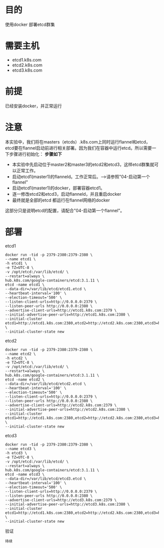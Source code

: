 # 目的 #
使用docker 部署etcd群集
# 需要主机 #
* etcd1.k8s.com
* etcd2.k8s.com
* etcd3.k8s.com
# 前提 #
已经安装docker，并正常运行
# 注意 #
本实验中，我们将在masters（etcds）.k8s.com上同时运行flannel和etcd，etcd要在flannel启动前进行相关部署。因为我们在容器中运行etcd。所以需要一下步骤进行初始化：
**步骤如下**
* 本实验中先启动位于master2和master3的etcd2和etcd3，这样etcd群集就可以正常工作。
* 启动etcd1(master1)的flanneld。工作正常后。——>请参照"04-启动第一个flannel"
* 启动etcd1(master1)的docker，部署容器etcd1。
* 逐一修改etcd2和etcd3，启动flanneld，并且重启docker
* 最终就是全部的etcd 都运行在flannel网络的docker

这部分只是说明etcd的配置，请配合"04-启动第一个flannel"。

# 部署 #
etcd1
```
docker run -tid -p 2379-2380:2379-2380 \
--name etcd1 \
-h etcd1 \
-e TZ=UTC-8 \
-v /opt/etcd:/var/lib/etcd/ \
--restart=always \
hub.k8s.com/google-containers/etcd:3.1.11 \
etcd -name etcd1 \
--data-dir=/var/lib/etcd/etcd1.etcd \
--heartbeat-interval='100' \
--election-timeout='500' \
--listen-client-urls=http://0.0.0.0:2379 \
--listen-peer-urls http://0.0.0.0:2380 \
--advertise-client-urls=http://etcd1.k8s.com:2379 \
--initial-advertise-peer-urls=http://etcd1.k8s.com:2380 \
--initial-cluster etcd1=http://etcd1.k8s.com:2380,etcd2=http://etcd2.k8s.com:2380,etcd3=http://etcd3.k8s.com:2380 \
--initial-cluster-state new
```
etcd2
```
docker run -tid -p 2379-2380:2379-2380 \
--name etcd2 \
-h etcd2 \
-e TZ=UTC-8 \
-v /opt/etcd:/var/lib/etcd/ \
--restart=always \
hub.k8s.com/google-containers/etcd:3.1.11 \
etcd -name etcd2 \
--data-dir=/var/lib/etcd/etcd2.etcd \
--heartbeat-interval='100' \
--election-timeout='500' \
--listen-client-urls=http://0.0.0.0:2379 \
--listen-peer-urls http://0.0.0.0:2380 \
--advertise-client-urls=http://etcd2.k8s.com:2379 \
--initial-advertise-peer-urls=http://etcd2.k8s.com:2380 \
--initial-cluster etcd1=http://etcd1.k8s.com:2380,etcd2=http://etcd2.k8s.com:2380,etcd3=http://etcd3.k8s.com:2380 \
--initial-cluster-state new
```
etcd3
```
docker run -tid -p 2379-2380:2379-2380 \
--name etcd3 \
-h etcd3 \
-e TZ=UTC-8 \
-v /opt/etcd:/var/lib/etcd/ \
--restart=always \
hub.k8s.com/google-containers/etcd:3.1.11 \
etcd -name etcd3 \
--data-dir=/var/lib/etcd/etcd3.etcd \
--heartbeat-interval='100' \
--election-timeout='500' \
--listen-client-urls=http://0.0.0.0:2379 \
--listen-peer-urls http://0.0.0.0:2380 \
--advertise-client-urls=http://etcd3.k8s.com:2379 \
--initial-advertise-peer-urls=http://etcd3.k8s.com:2380 \
--initial-cluster etcd1=http://etcd1.k8s.com:2380,etcd2=http://etcd2.k8s.com:2380,etcd3=http://etcd3.k8s.com:2380 \
--initial-cluster-state new
```
验证
```
待续
```
